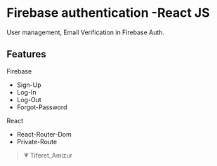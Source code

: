 # Firebase authentication -React JS
User management, Email Verification in Firebase Auth.

## Features

Firebase
- Sign-Up 
- Log-In
- Log-Out
- Forgot-Password
 
React
- React-Router-Dom
- Private-Route






> 💗 Tiferet_Amizur


